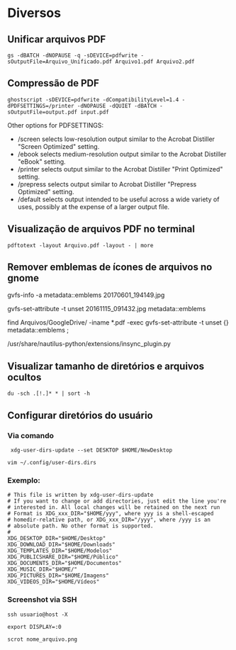 # Diversos

## Unificar arquivos PDF

```text
gs -dBATCH -dNOPAUSE -q -sDEVICE=pdfwrite -sOutputFile=Arquivo_Unificado.pdf Arquivo1.pdf Arquivo2.pdf
```

## Compressão de PDF

```text
ghostscript -sDEVICE=pdfwrite -dCompatibilityLevel=1.4 -dPDFSETTINGS=/printer -dNOPAUSE -dQUIET -dBATCH -sOutputFile=output.pdf input.pdf
```

Other options for PDFSETTINGS:

* /screen selects low-resolution output similar to the Acrobat Distiller "Screen Optimized" setting.
* /ebook selects medium-resolution output similar to the Acrobat Distiller "eBook" setting.
* /printer selects output similar to the Acrobat Distiller "Print Optimized" setting.
* /prepress selects output similar to Acrobat Distiller "Prepress Optimized" setting.
* /default selects output intended to be useful across a wide variety of uses, possibly at the expense of a larger output file.

## Visualização de arquivos PDF no terminal

```text
pdftotext -layout Arquivo.pdf -layout - | more
```

## Remover emblemas de ícones de arquivos no gnome

gvfs-info -a metadata::emblems 20170601\_194149.jpg

gvfs-set-attribute -t unset 20161115\_091432.jpg metadata::emblems

find Arquivos/GoogleDrive/ -iname \*.pdf -exec gvfs-set-attribute -t unset {} metadata::emblems \;

/usr/share/nautilus-python/extensions/insync\_plugin.py

## Visualizar tamanho de diretórios e arquivos ocultos

```text
du -sch .[!.]* * | sort -h
```

## Configurar diretórios do usuário

### Via comando

```text
 xdg-user-dirs-update --set DESKTOP $HOME/NewDesktop
```

```text
vim ~/.config/user-dirs.dirs
```

### Exemplo:

```text
# This file is written by xdg-user-dirs-update
# If you want to change or add directories, just edit the line you're
# interested in. All local changes will be retained on the next run
# Format is XDG_xxx_DIR="$HOME/yyy", where yyy is a shell-escaped
# homedir-relative path, or XDG_xxx_DIR="/yyy", where /yyy is an
# absolute path. No other format is supported.
# 
XDG_DESKTOP_DIR="$HOME/Desktop"
XDG_DOWNLOAD_DIR="$HOME/Downloads"
XDG_TEMPLATES_DIR="$HOME/Modelos"
XDG_PUBLICSHARE_DIR="$HOME/Público"
XDG_DOCUMENTS_DIR="$HOME/Documentos"
XDG_MUSIC_DIR="$HOME/"
XDG_PICTURES_DIR="$HOME/Imagens"
XDG_VIDEOS_DIR="$HOME/Vídeos"
```

### Screenshot via SSH

```text
ssh usuario@host -X

export DISPLAY=:0

scrot nome_arquivo.png
```

